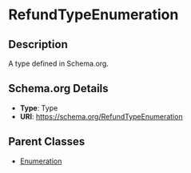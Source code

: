 # RefundTypeEnumeration

## Description
A type defined in Schema.org.

## Schema.org Details
- **Type**: Type
- **URI**: https://schema.org/RefundTypeEnumeration

## Parent Classes
- [Enumeration](../Enumeration.md)

